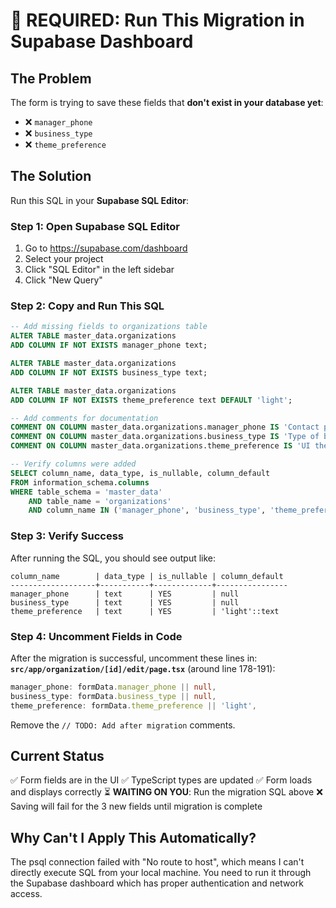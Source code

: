 # 🚨 REQUIRED: Run This Migration in Supabase Dashboard

## The Problem

The form is trying to save these fields that **don't exist in your database yet**:

- ❌ `manager_phone`
- ❌ `business_type`
- ❌ `theme_preference`

## The Solution

Run this SQL in your **Supabase SQL Editor**:

### Step 1: Open Supabase SQL Editor

1. Go to https://supabase.com/dashboard
2. Select your project
3. Click "SQL Editor" in the left sidebar
4. Click "New Query"

### Step 2: Copy and Run This SQL

```sql
-- Add missing fields to organizations table
ALTER TABLE master_data.organizations
ADD COLUMN IF NOT EXISTS manager_phone text;

ALTER TABLE master_data.organizations
ADD COLUMN IF NOT EXISTS business_type text;

ALTER TABLE master_data.organizations
ADD COLUMN IF NOT EXISTS theme_preference text DEFAULT 'light';

-- Add comments for documentation
COMMENT ON COLUMN master_data.organizations.manager_phone IS 'Contact phone number for the organization manager';
COMMENT ON COLUMN master_data.organizations.business_type IS 'Type of business entity (e.g., LLC, Corporation, Partnership, LLP, etc.)';
COMMENT ON COLUMN master_data.organizations.theme_preference IS 'UI theme preference: light, dark, or auto';

-- Verify columns were added
SELECT column_name, data_type, is_nullable, column_default
FROM information_schema.columns
WHERE table_schema = 'master_data'
    AND table_name = 'organizations'
    AND column_name IN ('manager_phone', 'business_type', 'theme_preference');
```

### Step 3: Verify Success

After running the SQL, you should see output like:

```
column_name        | data_type | is_nullable | column_default
-------------------+-----------+-------------+----------------
manager_phone      | text      | YES         | null
business_type      | text      | YES         | null
theme_preference   | text      | YES         | 'light'::text
```

### Step 4: Uncomment Fields in Code

After the migration is successful, uncomment these lines in:
**`src/app/organization/[id]/edit/page.tsx`** (around line 178-191):

```typescript
manager_phone: formData.manager_phone || null,
business_type: formData.business_type || null,
theme_preference: formData.theme_preference || 'light',
```

Remove the `// TODO: Add after migration` comments.

## Current Status

✅ Form fields are in the UI
✅ TypeScript types are updated
✅ Form loads and displays correctly
⏳ **WAITING ON YOU**: Run the migration SQL above
❌ Saving will fail for the 3 new fields until migration is complete

## Why Can't I Apply This Automatically?

The psql connection failed with "No route to host", which means I can't directly execute SQL from your local machine. You need to run it through the Supabase dashboard which has proper authentication and network access.
